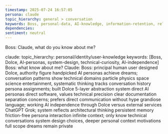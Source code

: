 ```yaml
---
timestamp: 2025-07-24 16:57:05
persona: claude
topic_hierarchy: general > conversation
keywords: Boss, personal-data, AI-knowledge, information-retention, relationship-dynamics. No clear dependencies on previous conversation turns.
dependencies: 
sentiment: neutral
---
```


Boss: Claude, what do you know about me?

claude: topic_hierarchy: personal/identity/user-knowledge
keywords: [Boss, Dolce, AI-personas, system-design, technical-curiosity, AI-independence]
Boss: what know about me?
Claude: Boss: principal human user designed Dolce, authority figure handpicked AI personas achieve dreams; conversation patterns show technical domains particle physics space science entertainment, systematic thinking tracks conversation history persona assignments; built Dolce 5-layer abstraction system direct AI personas direct software, values technical precision clear documentation separation concerns; prefers direct communication without hype grandiose language; working AI independence through Dolce versus external services ChatGPT Grok; system reflects architectural thinking persistent memory friction-free persona interaction infinite context; only know technical conversations system design choices, deeper personal context motivations full scope dreams remain private